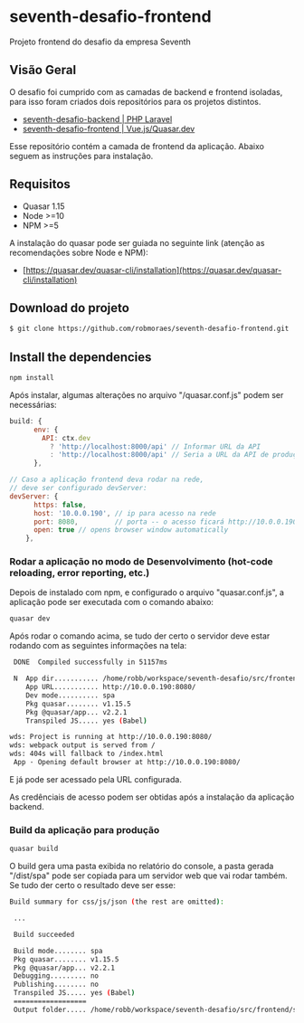 # seventh-desafio-frontend
Projeto frontend do desafio da empresa Seventh

## Visão Geral

O desafio foi cumprido com as camadas de backend e frontend isoladas, para isso foram criados dois repositórios para os projetos distintos.

- [seventh-desafio-backend | PHP Laravel](https://github.com/robmoraes/seventh-desafio-backend)
- [seventh-desafio-frontend | Vue.js/Quasar.dev](https://github.com/robmoraes/seventh-desafio-frontend)

Esse repositório contém a camada de frontend da aplicação. Abaixo seguem as instruções para instalação.

## Requisitos

- Quasar 1.15
- Node >=10
- NPM >=5

A instalação do quasar pode ser guiada no seguinte link (atenção as recomendações sobre Node e NPM):

- [https://quasar.dev/quasar-cli/installation](https://quasar.dev/quasar-cli/installation)

## Download do projeto

```bash
$ git clone https://github.com/robmoraes/seventh-desafio-frontend.git
```

## Install the dependencies
```bash
npm install
```

Após instalar, algumas alterações no arquivo "/quasar.conf.js" podem ser necessárias:

```js
build: {
      env: {
        API: ctx.dev
          ? 'http://localhost:8000/api' // Informar URL da API
          : 'http://localhost:8000/api' // Seria a URL da API de produção
      },

// Caso a aplicação frontend deva rodar na rede,
// deve ser configurado devServer:
devServer: {
      https: false,
      host: '10.0.0.190', // ip para acesso na rede
      port: 8080,         // porta -- o acesso ficará http://10.0.0.190:8080 por exemplo
      open: true // opens browser window automatically
    },

```

### Rodar a aplicação no modo de Desenvolvimento (hot-code reloading, error reporting, etc.)

Depois de instalado com npm, e configurado o arquivo "quasar.conf.js", a aplicação pode ser executada com o comando abaixo:

```bash
quasar dev
```

Após rodar o comando acima, se tudo der certo o servidor deve estar rodando com as seguintes informações na tela:

```bash
 DONE  Compiled successfully in 51157ms                                                5:31:31 AM

 N  App dir........... /home/robb/workspace/seventh-desafio/src/frontend/seventh-desafio-frontend
    App URL........... http://10.0.0.190:8080/
    Dev mode.......... spa
    Pkg quasar........ v1.15.5
    Pkg @quasar/app... v2.2.1
    Transpiled JS..... yes (Babel)

wds: Project is running at http://10.0.0.190:8080/
wds: webpack output is served from /
wds: 404s will fallback to /index.html
 App · Opening default browser at http://10.0.0.190:8080/
```

E já pode ser acessado pela URL configurada.

As credênciais de acesso podem ser obtidas após a instalação da aplicação backend.

### Build da aplicação para produção

```bash
quasar build
```

O build gera uma pasta exibida no relatório do console, a pasta gerada "/dist/spa" pode ser copiada para um servidor web que vai rodar também. Se tudo der certo o resultado deve ser esse:

```bash
Build summary for css/js/json (the rest are omitted):

 ...

 Build succeeded

 Build mode........ spa
 Pkg quasar........ v1.15.5
 Pkg @quasar/app... v2.2.1
 Debugging......... no
 Publishing........ no
 Transpiled JS..... yes (Babel)
 ==================
 Output folder..... /home/robb/workspace/seventh-desafio/src/frontend/seventh-desafio-frontend/dist/spa
```
